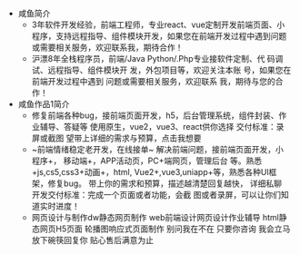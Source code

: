 - 咸鱼简介
	- 3年软件开发经验，前端工程师，专业react、vue定制开发前端页面、小程序，支持远程指导、组件模块开发，如果您在前端开发过程中遇到问题或需要相关服务，欢迎联系我，期待合作！
	- 沪漂8年全栈程序员，前端/Java
	  Python/.Php专业接软件定制、代
	  码调试、远程指导、组件模块开
	  发，外包项目等，欢迎关注本账
	  号，如果您在前端开发过程中遇到
	  问题或需要相关服务，欢迎联系
	  我，期待与您的合作！
- 咸鱼作品1简介
	- 修复前端各种bug，接前端页面开发，h5，后台管理系统，组件封装、作业辅导、答疑等
	  使用原生，vue2，vue3、react供你选择
	  交付标准：录屏或截图
	  望带上详细的需求与预算，点击我想要
	- ~前端情绪稳定老开发，在线接单~
	  解决前端问题，接前端页面开发，小程序+，
	  移动端+，APP活动页，PC+端网页，管理后台
	  等。熟悉+js,cs5,css3+动画+，html,
	  Vue2+,vue3,uniapp+等，熟悉各种Ul框
	  架，修复bug。
	  带上你的需求和预算，描述越清楚回复越快，
	  详细私聊
	  开发交付标准：完成一个页面或者功能，会截
	  图或者录屏，可以让你们知道实时进度！
	- 网页设计与制作dw静态网页制作
	  web前端设计网页设计作业辅导
	  html静态网页H5页面
	  轮播图响应式页面制作
	  别问我在不在
	  只要你咨询
	  我会立马放下碗筷回复你
	  贴心售后满意为止